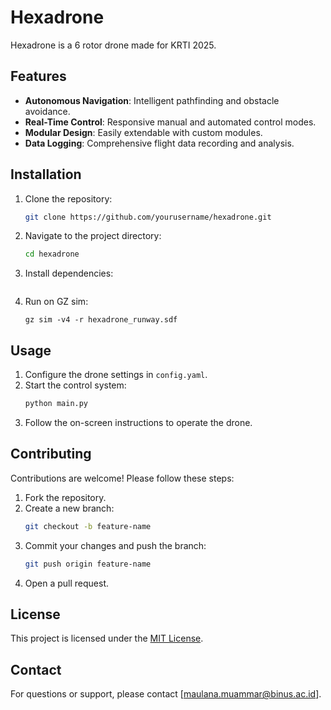 # Hexadrone

Hexadrone is a 6 rotor drone made for KRTI 2025.

## Features

- **Autonomous Navigation**: Intelligent pathfinding and obstacle avoidance.
- **Real-Time Control**: Responsive manual and automated control modes.
- **Modular Design**: Easily extendable with custom modules.
- **Data Logging**: Comprehensive flight data recording and analysis.

## Installation

1. Clone the repository:
    ```bash
    git clone https://github.com/yourusername/hexadrone.git
    ```
2. Navigate to the project directory:
    ```bash
    cd hexadrone
    ```
3. Install dependencies:
    ```
    ```
4. Run on GZ sim:
    ```
    gz sim -v4 -r hexadrone_runway.sdf
    ```

## Usage

1. Configure the drone settings in `config.yaml`.
2. Start the control system:
    ```bash
    python main.py
    ```
3. Follow the on-screen instructions to operate the drone.

## Contributing

Contributions are welcome! Please follow these steps:

1. Fork the repository.
2. Create a new branch:
    ```bash
    git checkout -b feature-name
    ```
3. Commit your changes and push the branch:
    ```bash
    git push origin feature-name
    ```
4. Open a pull request.

## License

This project is licensed under the [MIT License](LICENSE).

## Contact

For questions or support, please contact [maulana.muammar@binus.ac.id].
